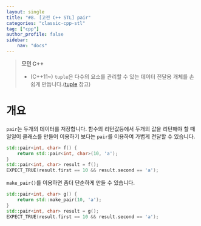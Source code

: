 ```yaml
---
layout: single
title: "#8. [고전 C++ STL] pair"
categories: "classic-cpp-stl"
tag: ["cpp"]
author_profile: false
sidebar: 
    nav: "docs"
---
```


> **모던 C++**
> * (C++11~) `tuple`은 다수의 요소를 관리할 수 있는 데이터 전달용 개체를 손쉽게 만듭니다.([tuple](https://tango1202.github.io/mordern-cpp-stl/mordern-cpp-stl-tuple/) 참고)

# 개요

`pair`는 두개의 데이터를 저장합니다. 함수의 리턴값등에서 두개의 값을 리턴해야 할 때 일일이 클래스를 만들어 이용하기 보다는 `pair`를 이용하여 가볍게 전달할 수 있습니다.

```cpp
std::pair<int, char> f() {
    return std::pair<int, char>(10, 'a');
}
std::pair<int, char> result = f();
EXPECT_TRUE(result.first == 10 && result.second == 'a');
```

`make_pair()`를 이용하면 좀더 단순하게 만들 수 있습니다.

```cpp
std::pair<int, char> g() {
    return std::make_pair(10, 'a');
}
std::pair<int, char> result = g();
EXPECT_TRUE(result.first == 10 && result.second == 'a');        
```




